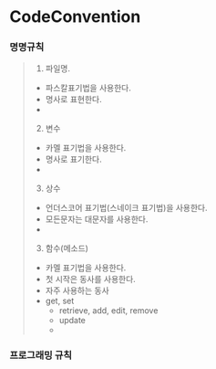 # CodeConvention

### 명명규칙
> 1. 파일명.
> + 파스칼표기법을 사용한다. 
> + 명사로 표현한다.
> + 
>
> 2. 변수
> + 카멜 표기법을 사용한다.
> + 명사로 표기한다.
> + 
>
> 3. 상수
> + 언더스코어 표기법(스네이크 표기법)을 사용한다.
> + 모든문자는 대문자를 사용한다. 
> + 
>
> 3. 함수(메소드)
> + 카멜 표기법을 사용한다.
> + 첫 시작은 동사를 사용한다.
> + 자주 사용하는 동사
> + get, set
>   + retrieve,  add, edit, remove
>   + update
>   + 
>

### 프로그래밍 규칙
 

 